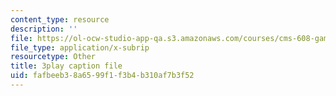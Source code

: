 ```yaml
---
content_type: resource
description: ''
file: https://ol-ocw-studio-app-qa.s3.amazonaws.com/courses/cms-608-game-design-fall-2010/fafbeeb38a6599f1f3b4b310af7b3f52_68572.srt
file_type: application/x-subrip
resourcetype: Other
title: 3play caption file
uid: fafbeeb3-8a65-99f1-f3b4-b310af7b3f52
---
```

